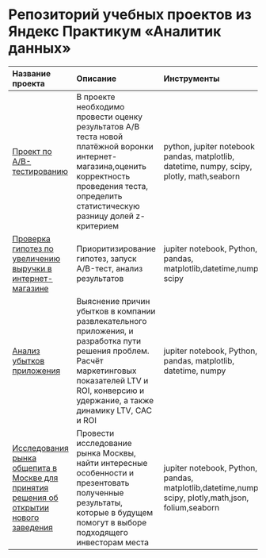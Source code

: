 # Репозиторий учебных проектов из Яндекс Практикум «Аналитик данных»

| Название проекта | Описание | Инструменты | 
| :---------------------- | :---------------------- | :---------------------- |
| [Проект по А/B-тестированию](https://github.com/varvaramambetova/portfolio/tree/main/AB-test%201)| В проекте необходимо провести оценку результатов А/В теста новой платёжной воронки интернет-магазина,оценить корректность проведения теста, определить статистическую разницу долей z-критерием| python, jupiter notebook pandas, matplotlib, datetime, numpy, scipy, plotly, math,seaborn|
| [Проверка гипотез по увеличению выручки в интернет-магазине](https://github.com/varvaramambetova/portfolio/tree/main/AB-test)| Приоритизирование гипотез, запуск A/B-тест, анализ результатов| jupiter notebook, Python, pandas, matplotlib,datetime,numpy, scipy|
| [Анализ убытков приложения](https://github.com/varvaramambetova/portfolio/tree/main/application)| Выяснение причин убытков в компании развлекательного приложения, и разработка пути решения проблем. Расчёт маркетинговых показателей LTV и ROI, конверсию и удержание, а также динамику LTV, CAC и ROI| jupiter notebook, Python, pandas, matplotlib, datetime, numpy|
| [Исследования рынка общепита в Москве для принятия решения об открытии нового заведения](https://github.com/varvaramambetova/portfolio/tree/main/business)| Провести исследование рынка Москвы, найти интересные особенности и презентовать полученные результаты, которые в будущем помогут в выборе подходящего инвесторам места|jupiter notebook, Python, pandas, matplotlib,datetime,numpy, scipy, plotly,math,json, folium,seaborn|
